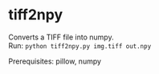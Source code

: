# tiff2npy
Converts a TIFF file into numpy.  
Run: `python tiff2npy.py img.tiff out.npy`

Prerequisites: pillow, numpy